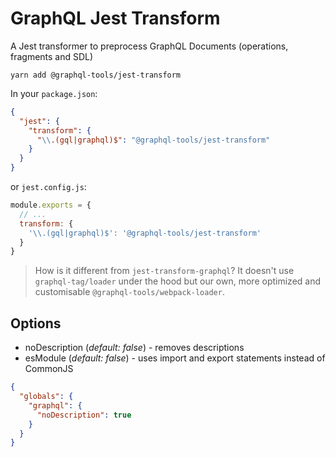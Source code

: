 # GraphQL Jest Transform

A Jest transformer to preprocess GraphQL Documents (operations, fragments and SDL)

    yarn add @graphql-tools/jest-transform

In your `package.json`:

```json
{
  "jest": {
    "transform": {
      "\\.(gql|graphql)$": "@graphql-tools/jest-transform"
    }
  }
}
```

or `jest.config.js`:

```js
module.exports = {
  // ...
  transform: {
    '\\.(gql|graphql)$': '@graphql-tools/jest-transform'
  }
}
```

> How is it different from `jest-transform-graphql`? It doesn't use `graphql-tag/loader` under the
> hood but our own, more optimized and customisable `@graphql-tools/webpack-loader`.

## Options

- noDescription (_default: false_) - removes descriptions
- esModule (_default: false_) - uses import and export statements instead of CommonJS

```json
{
  "globals": {
    "graphql": {
      "noDescription": true
    }
  }
}
```
